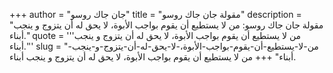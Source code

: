 +++
author = "جان جاك روسو"
title = "مقولة جان جاك روسو"
description = "مقولة جان جاك روسو: من لا يستطيع أن يقوم بواجب الأبوة، لا يحق له أن يتزوج و ينجب أبناء."
quote = '''من لا يستطيع أن يقوم بواجب الأبوة، لا يحق له أن يتزوج و ينجب أبناء.'''
slug = "من-لا-يستطيع-أن-يقوم-بواجب-الأبوة،-لا-يحق-له-أن-يتزوج-و-ينجب-أبناء"
+++
من لا يستطيع أن يقوم بواجب الأبوة، لا يحق له أن يتزوج و ينجب أبناء.
